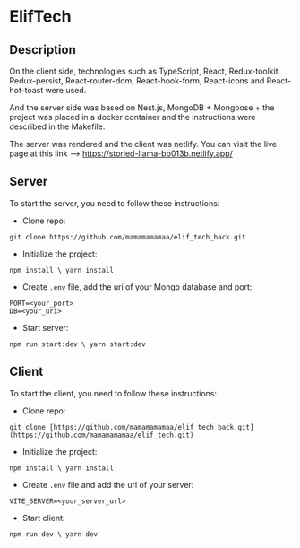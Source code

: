 # ElifTech

## Description
On the client side, technologies such as TypeScript, React, Redux-toolkit, Redux-persist, React-router-dom, React-hook-form, React-icons and React-hot-toast were used.

And the server side was based on Nest.js, MongoDB + Mongoose + the project was placed in a docker container and the instructions were described in the Мakefile.

The server was rendered and the client was netlify. You can visit the live page at this link --> https://storied-llama-bb013b.netlify.app/

## Server
To start the server, you need to follow these instructions:
* Clone repo:
```
git clone https://github.com/mamamamamaa/elif_tech_back.git
```
* Initialize the project:
```
npm install \ yarn install
```
* Create `.env` file, add the uri of your Mongo database and port:
```
PORT=<your_port>
DB=<your_uri>
```
* Start server:
```
npm run start:dev \ yarn start:dev
```

## Client
To start the client, you need to follow these instructions:
* Clone repo:
```
git clone [https://github.com/mamamamamaa/elif_tech_back.git](https://github.com/mamamamamaa/elif_tech.git)
```
* Initialize the project:
```
npm install \ yarn install
```
* Create `.env` file and add the url of your server:
```
VITE_SERVER=<your_server_url>
```
* Start client:
```
npm run dev \ yarn dev
```
